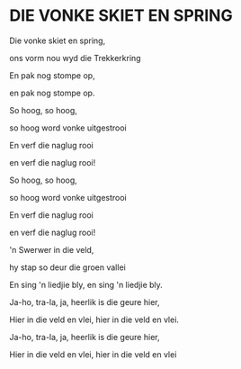# DIE VONKE SKIET EN SPRING

Die vonke skiet en spring,

ons vorm nou wyd die Trekkerkring

En pak nog stompe op,

en pak nog stompe op.

So hoog, so hoog,

so hoog word vonke uitgestrooi

En verf die naglug rooi

en verf die naglug rooi!

So hoog, so hoog,

so hoog word vonke uitgestrooi

En verf die naglug rooi

en verf die naglug rooi!


'n Swerwer in die veld,

hy stap so deur die groen vallei

En sing 'n liedjie bly, en sing 'n liedjie bly.

Ja-ho, tra-la, ja, heerlik is die geure hier,

Hier in die veld en vlei, hier in die veld en vlei.

Ja-ho, tra-la, ja, heerlik is die geure hier,

Hier in die veld en vlei, hier in die veld en vlei

